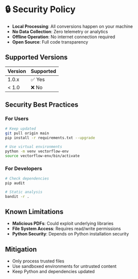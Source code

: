 # 🔒 Security Policy

- **Local Processing**: All conversions happen on your machine
- **No Data Collection**: Zero telemetry or analytics
- **Offline Operation**: No internet connection required
- **Open Source**: Full code transparency

##  Supported Versions

| Version | Supported |
|---------|-----------|
| 1.0.x   | ✅ Yes    |
| < 1.0   | ❌ No     |


##  Security Best Practices

### For Users
```bash
# Keep updated
git pull origin main
pip install -r requirements.txt --upgrade

# Use virtual environments
python -m venv vectorflow-env
source vectorflow-env/bin/activate
```

### For Developers
```bash
# Check dependencies
pip audit

# Static analysis
bandit -r .
```

##  Known Limitations

- **Malicious PDFs**: Could exploit underlying libraries
- **File System Access**: Requires read/write permissions
- **Python Security**: Depends on Python installation security

##  Mitigation

- Only process trusted files
- Use sandboxed environments for untrusted content
- Keep Python and dependencies updated
